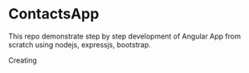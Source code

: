 # ContactsApp
This repo demonstrate step by step development of Angular App from scratch using nodejs, expressjs, bootstrap.

Creating
